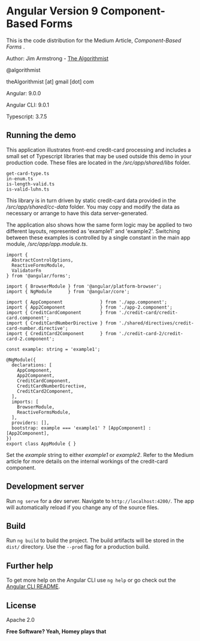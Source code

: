 # Angular Version 9 Component-Based Forms

This is the code distribution for the Medium Article, _Component-Based Forms_ .

Author:  Jim Armstrong - [The Algorithmist]

@algorithmist

theAlgorithmist [at] gmail [dot] com

Angular: 9.0.0

Angular CLI: 9.0.1

Typescript: 3.7.5

## Running the demo

This application illustrates front-end credit-card processing and includes a small set of Typescript libraries that may be used outside this demo in your production code.  These files are located in the _/src/app/shared/libs_ folder.

```
get-card-type.ts
in-enum.ts
is-length-valid.ts
is-valid-luhn.ts
```

This library is in turn driven by static credit-card data provided in the _/src/app/shared/cc-data_ folder.  You may copy and modify the data as necessary or arrange to have this data server-generated.

The application also shows how the same form logic may be applied to two different layouts, represented as 'example1' and 'example2'.  Switching between these examples is controlled by a single constant in the main app module, _/src/app/app.module.ts_.


```
import {
  AbstractControlOptions, 
  ReactiveFormsModule, 
  ValidatorFn
} from '@angular/forms';

import { BrowserModule } from '@angular/platform-browser';
import { NgModule      } from '@angular/core';

import { AppComponent              } from './app.component';
import { App2Component             } from './app-2.component';
import { CreditCardComponent       } from './credit-card/credit-card.component';
import { CreditCardNumberDirective } from './shared/directives/credit-card-number.directive';
import { CreditCard2Component      } from './credit-card-2/credit-card-2.component';

const example: string = 'example1';

@NgModule({
  declarations: [
    AppComponent,
    App2Component,
    CreditCardComponent,
    CreditCardNumberDirective,
    CreditCard2Component,
  ],
  imports: [
    BrowserModule,
    ReactiveFormsModule,
  ],
  providers: [],
  bootstrap: example === 'example1' ? [AppComponent] : [App2Component],
})
export class AppModule { }
```

Set the _example_ string to either _example1_ or _example2_.  Refer to the Medium article for more details on the internal workings of the credit-card component.


## Development server

Run `ng serve` for a dev server. Navigate to `http://localhost:4200/`. The app will automatically reload if you change any of the source files.


## Build

Run `ng build` to build the project. The build artifacts will be stored in the `dist/` directory. Use the `--prod` flag for a production build.


## Further help

To get more help on the Angular CLI use `ng help` or go check out the [Angular CLI README](https://github.com/angular/angular-cli/blob/master/README.md).


License
----

Apache 2.0

**Free Software? Yeah, Homey plays that**

[//]: # (kudos http://stackoverflow.com/questions/4823468/store-comments-in-markdown-syntax)

[The Algorithmist]: <http://algorithmist.net>
